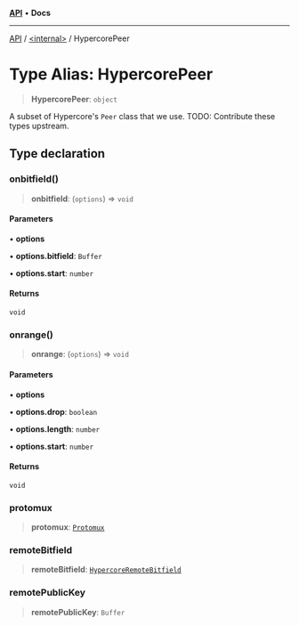 [**API**](../../README.md) • **Docs**

***

[API](../../README.md) / [\<internal\>](../README.md) / HypercorePeer

# Type Alias: HypercorePeer

> **HypercorePeer**: `object`

A subset of Hypercore's `Peer` class that we use.
TODO: Contribute these types upstream.

## Type declaration

### onbitfield()

> **onbitfield**: (`options`) => `void`

#### Parameters

• **options**

• **options.bitfield**: `Buffer`

• **options.start**: `number`

#### Returns

`void`

### onrange()

> **onrange**: (`options`) => `void`

#### Parameters

• **options**

• **options.drop**: `boolean`

• **options.length**: `number`

• **options.start**: `number`

#### Returns

`void`

### protomux

> **protomux**: [`Protomux`](../classes/Protomux.md)

### remoteBitfield

> **remoteBitfield**: [`HypercoreRemoteBitfield`](HypercoreRemoteBitfield.md)

### remotePublicKey

> **remotePublicKey**: `Buffer`
